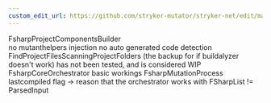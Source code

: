 ```yaml
---
custom_edit_url: https://github.com/stryker-mutator/stryker-net/edit/master/docs/fsharp/Classes.md
---
```


FsharpProjectComponentsBuilder	
	no mutanthelpers injection
	no auto generated code detection
	FindProjectFilesScanningProjectFolders (the backup for if buildalyzer doesn't work) has not been tested, and is considered WIP
FsharpCoreOrchestrator
	basic workings
FsharpMutationProcess
	lastcompiled flag
	-> reason that the orchestrator works with FSharpList<SynModuleOrNamespace> != ParsedInput
